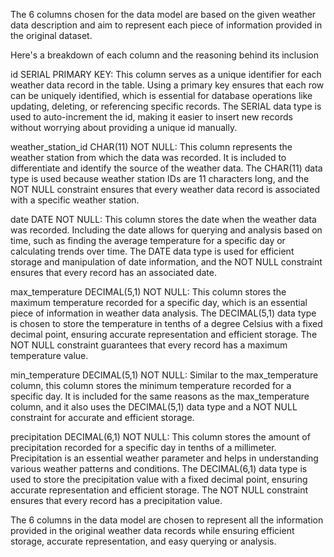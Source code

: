 The 6 columns chosen for the data model are based on the given weather data description and aim to represent each piece of information provided in the original dataset. 

Here's a breakdown of each column and the reasoning behind its inclusion


id SERIAL PRIMARY KEY: This column serves as a unique identifier for each weather data record in the table. Using a primary key ensures that each row can be uniquely identified, which is essential for database operations like updating, deleting, or referencing specific records. The SERIAL data type is used to auto-increment the id, making it easier to insert new records without worrying about providing a unique id manually.

weather_station_id CHAR(11) NOT NULL: This column represents the weather station from which the data was recorded. It is included to differentiate and identify the source of the weather data. The CHAR(11) data type is used because weather station IDs are 11 characters long, and the NOT NULL constraint ensures that every weather data record is associated with a specific weather station.

date DATE NOT NULL: This column stores the date when the weather data was recorded. Including the date allows for querying and analysis based on time, such as finding the average temperature for a specific day or calculating trends over time. The DATE data type is used for efficient storage and manipulation of date information, and the NOT NULL constraint ensures that every record has an associated date.

max_temperature DECIMAL(5,1) NOT NULL: This column stores the maximum temperature recorded for a specific day, which is an essential piece of information in weather data analysis. The DECIMAL(5,1) data type is chosen to store the temperature in tenths of a degree Celsius with a fixed decimal point, ensuring accurate representation and efficient storage. The NOT NULL constraint guarantees that every record has a maximum temperature value.

min_temperature DECIMAL(5,1) NOT NULL: Similar to the max_temperature column, this column stores the minimum temperature recorded for a specific day. It is included for the same reasons as the max_temperature column, and it also uses the DECIMAL(5,1) data type and a NOT NULL constraint for accurate and efficient storage.

precipitation DECIMAL(6,1) NOT NULL: This column stores the amount of precipitation recorded for a specific day in tenths of a millimeter. Precipitation is an essential weather parameter and helps in understanding various weather patterns and conditions. The DECIMAL(6,1) data type is used to store the precipitation value with a fixed decimal point, ensuring accurate representation and efficient storage. The NOT NULL constraint ensures that every record has a precipitation value.

The 6 columns in the data model are chosen to represent all the information provided in the original weather data records while ensuring efficient storage, accurate representation, and easy querying or analysis.
